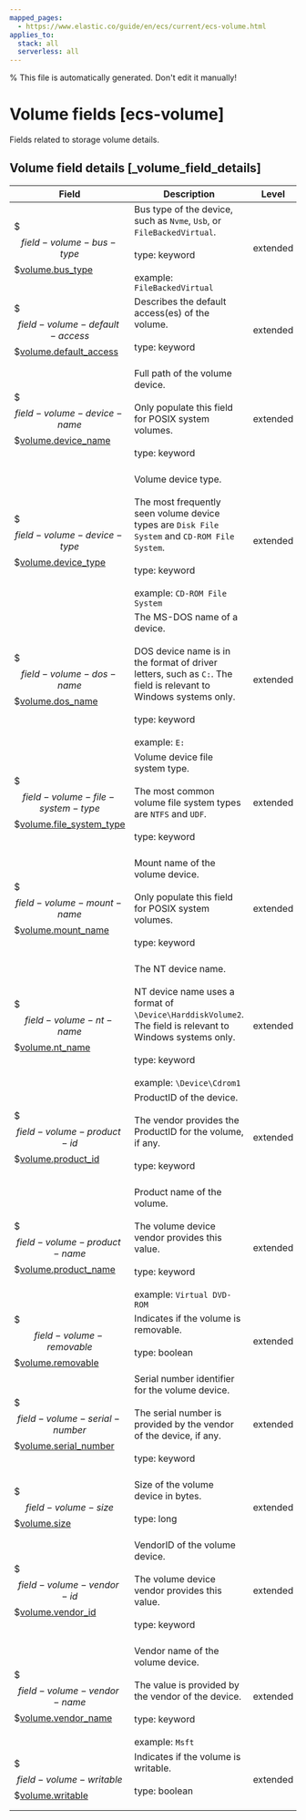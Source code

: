 ```yaml
---
mapped_pages:
  - https://www.elastic.co/guide/en/ecs/current/ecs-volume.html
applies_to:
  stack: all
  serverless: all
---
```

% This file is automatically generated. Don't edit it manually!

# Volume fields [ecs-volume]

Fields related to storage volume details.

## Volume field details [_volume_field_details]

| Field | Description | Level |
| --- | --- | --- |
| $$$field-volume-bus-type$$$[volume.bus_type](#field-volume-bus-type) | Bus type of the device, such as `Nvme`, `Usb`, or `FileBackedVirtual`.<br><br>type: keyword<br><br>example: `FileBackedVirtual`<br> | extended |
| $$$field-volume-default-access$$$[volume.default_access](#field-volume-default-access) | Describes the default access(es) of the volume.<br><br>type: keyword<br><br> | extended |
| $$$field-volume-device-name$$$[volume.device_name](#field-volume-device-name) | Full path of the volume device.<br><br>Only populate this field for POSIX system volumes.<br><br>type: keyword<br><br> | extended |
| $$$field-volume-device-type$$$[volume.device_type](#field-volume-device-type) | Volume device type.<br><br>The most frequently seen volume device types are `Disk File System` and `CD-ROM File System`.<br><br>type: keyword<br><br>example: `CD-ROM File System`<br> | extended |
| $$$field-volume-dos-name$$$[volume.dos_name](#field-volume-dos-name) | The MS-DOS name of a device.<br><br>DOS device name is in the format of driver letters, such as `C:`. The field is relevant to Windows systems only.<br><br>type: keyword<br><br>example: `E:`<br> | extended |
| $$$field-volume-file-system-type$$$[volume.file_system_type](#field-volume-file-system-type) | Volume device file system type.<br><br>The most common volume file system types are `NTFS` and `UDF`.<br><br>type: keyword<br><br> | extended |
| $$$field-volume-mount-name$$$[volume.mount_name](#field-volume-mount-name) | Mount name of the volume device.<br><br>Only populate this field for POSIX system volumes.<br><br>type: keyword<br><br> | extended |
| $$$field-volume-nt-name$$$[volume.nt_name](#field-volume-nt-name) | The NT device name.<br><br>NT device name uses a format of `\Device\HarddiskVolume2`. The field is relevant to Windows systems only.<br><br>type: keyword<br><br>example: `\Device\Cdrom1`<br> | extended |
| $$$field-volume-product-id$$$[volume.product_id](#field-volume-product-id) | ProductID of the device.<br><br>The vendor provides the ProductID for the volume, if any.<br><br>type: keyword<br><br> | extended |
| $$$field-volume-product-name$$$[volume.product_name](#field-volume-product-name) | Product name of the volume.<br><br>The volume device vendor provides this value.<br><br>type: keyword<br><br>example: `Virtual DVD-ROM`<br> | extended |
| $$$field-volume-removable$$$[volume.removable](#field-volume-removable) | Indicates if the volume is removable.<br><br>type: boolean<br><br> | extended |
| $$$field-volume-serial-number$$$[volume.serial_number](#field-volume-serial-number) | Serial number identifier for the volume device.<br><br>The serial number is provided by the vendor of the device, if any.<br><br>type: keyword<br><br> | extended |
| $$$field-volume-size$$$[volume.size](#field-volume-size) | Size of the volume device in bytes.<br><br>type: long<br><br> | extended |
| $$$field-volume-vendor-id$$$[volume.vendor_id](#field-volume-vendor-id) | VendorID of the volume device.<br><br>The volume device vendor provides this value.<br><br>type: keyword<br><br> | extended |
| $$$field-volume-vendor-name$$$[volume.vendor_name](#field-volume-vendor-name) | Vendor name of the volume device.<br><br>The value is provided by the vendor of the device.<br><br>type: keyword<br><br>example: `Msft`<br> | extended |
| $$$field-volume-writable$$$[volume.writable](#field-volume-writable) | Indicates if the volume is writable.<br><br>type: boolean<br><br> | extended |



